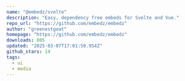 ```yaml
---
name: "@embedz/svelte"
description: "Easy, dependency free embeds for Svelte and Vue."
repo_url: "https://github.com/embedz/embedz"
author: "greenestgoat"
homepage: "https://github.com/embedz/embedz"
downloads: 805
updated: "2025-03-07T17:01:50.954Z"
github_stars: 14
tags: 
  - ui
  - media
---
```


